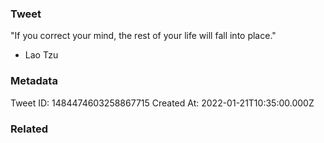 ### Tweet
"If you correct your mind, the rest of your life will fall into place."

- Lao Tzu

### Metadata
Tweet ID: 1484474603258867715
Created At: 2022-01-21T10:35:00.000Z

### Related

